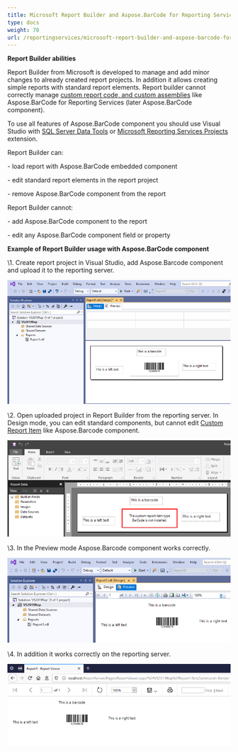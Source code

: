 ```yaml
---
title: Microsoft Report Builder and Aspose.BarCode for Reporting Services
type: docs
weight: 70
url: /reportingservices/microsoft-report-builder-and-aspose-barcode-for-reporting-services/
---
```


**Report Builder abilities**

Report Builder from Microsoft is developed to manage and add minor changes to already created report projects. In addition it allows creating simple reports with standard report elements. Report builder cannot correctly manage [custom report code, and custom assemblies](https://docs.microsoft.com/en-us/sql/reporting-services/report-design/custom-code-and-assembly-references-in-expressions-in-report-designer-ssrs) like Aspose.BarCode for Reporting Services (later Aspose.BarCode component).

To use all features of Aspose.BarCode component you should use Visual Studio with [SQL Server Data Tools](https://docs.microsoft.com/en-us/sql/ssdt/download-sql-server-data-tools-ssdt) or [Microsoft Reporting Services Projects](https://marketplace.visualstudio.com/items?itemName=ProBITools.MicrosoftReportProjectsforVisualStudio) extension.

Report Builder can: 

\- load report with Aspose.BarCode embedded component

\- edit standard report elements in the report project

\- remove Aspose.BarCode component from the report

Report Builder cannot:

\- add Aspose.BarCode component to the report

\- edit any Aspose.BarCode component field or property



**Example of Report Builder usage with Aspose.BarCode component**

\1. Create report project in Visual Studio, add Aspose.Barcode component and upload it to the reporting server.

![todo:image_alt_text](microsoft-report-builder-and-aspose-barcode-for-reporting-services_1.png)



\2. Open uploaded project in Report Builder from the reporting server. In Design mode, you can edit standard components, but cannot edit [Custom Report Item](https://docs.microsoft.com/en-us/sql/reporting-services/custom-report-items/custom-report-items) like Aspose.Barcode component.



![todo:image_alt_text](microsoft-report-builder-and-aspose-barcode-for-reporting-services_2.png)





\3. In the Preview mode Aspose.Barcode component works correctly.

![todo:image_alt_text](microsoft-report-builder-and-aspose-barcode-for-reporting-services_3.png)



\4. In addition it works correctly on the reporting server.

![todo:image_alt_text](microsoft-report-builder-and-aspose-barcode-for-reporting-services_4.png)



